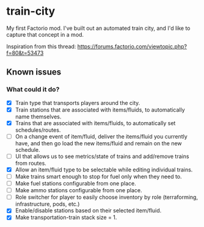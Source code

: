 # train-city

My first Factorio mod. I've built out an automated train city, and I'd like to capture that concept in a mod.

Inspiration from this thread: https://forums.factorio.com/viewtopic.php?f=80&t=53473

## Known issues

### What could it do?
- [x] Train type that transports players around the city.
- [x] Train stations that are associated with items/fluids, to automatically name themselves.
- [x] Trains that are associated with items/fluids, to automatically set schedules/routes.
- [ ] On a change event of item/fluid, deliver the items/fluid you currently have, and then go load the new items/fluid and remain on the new schedule.
- [ ] UI that allows us to see metrics/state of trains and add/remove trains from routes.
- [x] Allow an item/fluid type to be selectable while editing individual trains.
- [ ] Make trains smart enough to stop for fuel only when they need to.
- [ ] Make fuel stations configurable from one place.
- [ ] Make ammo stations configurable from one place.
- [ ] Role switcher for player to easily choose inventory by role (terraforming, infrastructure, pods, etc.)
- [x] Enable/disable stations based on their selected item/fluid.
- [x] Make transportation-train stack size = 1.
